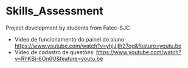 # Skills_Assessment
Project development by students from Fatec-SJC 

 - Video de funcionamento do painel do aluno:
   https://www.youtube.com/watch?v=yhjJjIh27og&feature=youtu.be
 - Video de cadastro de questões: 
   https://www.youtube.com/watch?v=RhKBj-6On0U&feature=youtu.be

